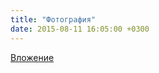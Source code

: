 ```yaml
---
title: "Фотография"
date: 2015-08-11 16:05:00 +0300
---
```



[Вложение](/assets/vk_photos/2/FdtgLx8lNVM.jpg)
